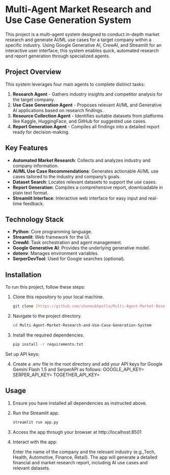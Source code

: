 # Multi-Agent Market Research and Use Case Generation System

This project is a multi-agent system designed to conduct in-depth market research and generate AI/ML use cases for a target company within a specific industry. Using Google Generative AI, CrewAI, and Streamlit for an interactive user interface, this system enables quick, automated research and report generation through specialized agents.

## Project Overview

This system leverages four main agents to complete distinct tasks:
1. **Research Agent** - Gathers industry insights and competitor analysis for the target company.
2. **Use Case Generation Agent** - Proposes relevant AI/ML and Generative AI applications based on research findings.
3. **Resource Collection Agent** - Identifies suitable datasets from platforms like Kaggle, HuggingFace, and GitHub for suggested use cases.
4. **Report Generation Agent** - Compiles all findings into a detailed report ready for decision-making.

## Key Features

- **Automated Market Research**: Collects and analyzes industry and company information.
- **AI/ML Use Case Recommendations**: Generates actionable AI/ML use cases tailored to the industry and company’s goals.
- **Dataset Search**: Locates relevant datasets to support the use cases.
- **Report Generation**: Compiles a comprehensive report, downloadable in plain text format.
- **Streamlit Interface**: Interactive web interface for easy input and real-time feedback.

## Technology Stack

- **Python**: Core programming language.
- **Streamlit**: Web framework for the UI.
- **CrewAI**: Task orchestration and agent management.
- **Google Generative AI**: Provides the underlying generative model.
- **dotenv**: Manages environment variables.
- **SerperDevTool**: Used for Google searches (optional).

## Installation

To run this project, follow these steps:

1. Clone this repository to your local machine.
   ```bash
   git clone [https://github.com/shanmukhpetla/Multi-Agent-Market-Research-and-Use-Case-Generation-System.git]
   ```

2. Navigate to the project directory.
   ```bash
   cd Multi-Agent-Market-Research-and-Use-Case-Generation-System
   ```

3. Install the required dependencies.
   ```bash
   pip install -r requirements.txt
   ```

Set up API keys:

4. Create a .env file in the root directory and add your API keys for Google Gemini Flash 1.5 and SerperAPI as follows:
   GOOGLE_API_KEY=<your-google-api-key>
   SERPER_API_KEY=<your-serper-api-key>
   TOGETHER_API_KEY=<your-together-api-key>

## Usage

1. Ensure you have installed all dependencies as instructed above.

2. Run the Streamlit app.
   ```bash
   streamlit run app.py
   ```

3. Access the app through your browser at http://localhost:8501

4. Interact with the app:

   Enter the name of the company and the relevant industry (e.g.,Tech, Health, Automotive, Finance, Retail).
   The app will generate a detailed financial and market research report, including AI use cases and relevant datasets. 
